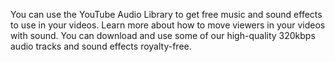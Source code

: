 You can use the YouTube Audio Library to get free music and sound effects to use in your videos. Learn more about how to move viewers in your videos with sound. You can download and use some of our high-quality 320kbps audio tracks and sound effects royalty-free.
